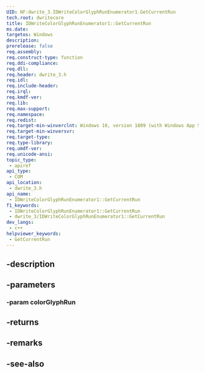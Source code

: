 ```yaml
---
UID: NF:dwrite_3.IDWriteColorGlyphRunEnumerator1.GetCurrentRun
tech.root: dwritecore
title: IDWriteColorGlyphRunEnumerator1::GetCurrentRun
ms.date: 
targetos: Windows
description: 
prerelease: false
req.assembly: 
req.construct-type: function
req.ddi-compliance: 
req.dll: 
req.header: dwrite_3.h
req.idl: 
req.include-header: 
req.irql: 
req.kmdf-ver: 
req.lib: 
req.max-support: 
req.namespace: 
req.redist: 
req.target-min-winverclnt: Windows 10, version 1809 (with Windows App SDK 0.5 or later)
req.target-min-winversvr: 
req.target-type: 
req.type-library: 
req.umdf-ver: 
req.unicode-ansi: 
topic_type:
 - apiref
api_type:
 - COM
api_location:
 - dwrite_3.h
api_name:
 - IDWriteColorGlyphRunEnumerator1::GetCurrentRun
f1_keywords:
 - IDWriteColorGlyphRunEnumerator1::GetCurrentRun
 - dwrite_3/IDWriteColorGlyphRunEnumerator1::GetCurrentRun
dev_langs:
 - c++
helpviewer_keywords:
 - GetCurrentRun
---
```


## -description

## -parameters

### -param colorGlyphRun

## -returns

## -remarks

## -see-also

